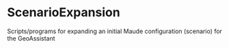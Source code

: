 # ScenarioExpansion
Scripts/programs for expanding an initial Maude configuration (scenario) for the GeoAssistant
